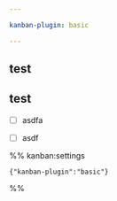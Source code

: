 ```yaml
---

kanban-plugin: basic

---
```


## test



## test

- [ ] asdfa
- [ ] asdf




%% kanban:settings
```
{"kanban-plugin":"basic"}
```
%%